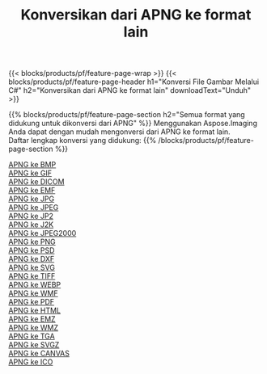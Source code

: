 ﻿---
title: Konversikan dari APNG ke format lain 
weight: 3920
url: /id/net/conversion/from/apng 
lang: id
langdirlevel: 2
locales: zh-hans,ja,it,ru,de,es,fr,nl,id,lt,pl,pt,vi,tr,ko,zh-hant,ar,hi,th,sv,cs,uk,he
description: Menggunakan Aspose.Imaging Anda dapat dengan mudah mengonversi dari APNG ke format lain
---

{{< blocks/products/pf/feature-page-wrap >}}
{{< blocks/products/pf/feature-page-header h1="Konversi File Gambar Melalui C#" h2="Konversikan dari APNG ke format lain" downloadText="Unduh" >}}


{{% blocks/products/pf/feature-page-section  h2="Semua format yang didukung untuk dikonversi dari APNG" %}}
Menggunakan Aspose.Imaging Anda dapat dengan mudah mengonversi dari APNG ke format lain.
<br/>
Daftar lengkap konversi yang didukung:
{{% /blocks/products/pf/feature-page-section %}}
<div class="container-fluid productfamilypage bg-gray">
    <div class="convertypes bg-gray agp-content section">
        <div class="container">
		<div class="row other-converters">
		    <div class='col-md-2 other-converter remove-lp remove-rp'><a href="/imaging/id/net/conversion/apng-to-bmp" >APNG ke BMP</a></div><div class='col-md-2 other-converter remove-lp remove-rp'><a href="/imaging/id/net/conversion/apng-to-gif" >APNG ke GIF</a></div><div class='col-md-2 other-converter remove-lp remove-rp'><a href="/imaging/id/net/conversion/apng-to-dicom" >APNG ke DICOM</a></div><div class='col-md-2 other-converter remove-lp remove-rp'><a href="/imaging/id/net/conversion/apng-to-emf" >APNG ke EMF</a></div><div class='col-md-2 other-converter remove-lp remove-rp'><a href="/imaging/id/net/conversion/apng-to-jpg" >APNG ke JPG</a></div><div class='col-md-2 other-converter remove-lp remove-rp'><a href="/imaging/id/net/conversion/apng-to-jpeg" >APNG ke JPEG</a></div><div class='col-md-2 other-converter remove-lp remove-rp'><a href="/imaging/id/net/conversion/apng-to-jp2" >APNG ke JP2</a></div><div class='col-md-2 other-converter remove-lp remove-rp'><a href="/imaging/id/net/conversion/apng-to-j2k" >APNG ke J2K</a></div><div class='col-md-2 other-converter remove-lp remove-rp'><a href="/imaging/id/net/conversion/apng-to-jpeg2000" >APNG ke JPEG2000</a></div><div class='col-md-2 other-converter remove-lp remove-rp'><a href="/imaging/id/net/conversion/apng-to-png" >APNG ke PNG</a></div><div class='col-md-2 other-converter remove-lp remove-rp'><a href="/imaging/id/net/conversion/apng-to-psd" >APNG ke PSD</a></div><div class='col-md-2 other-converter remove-lp remove-rp'><a href="/imaging/id/net/conversion/apng-to-dxf" >APNG ke DXF</a></div><div class='col-md-2 other-converter remove-lp remove-rp'><a href="/imaging/id/net/conversion/apng-to-svg" >APNG ke SVG</a></div><div class='col-md-2 other-converter remove-lp remove-rp'><a href="/imaging/id/net/conversion/apng-to-tiff" >APNG ke TIFF</a></div><div class='col-md-2 other-converter remove-lp remove-rp'><a href="/imaging/id/net/conversion/apng-to-webp" >APNG ke WEBP</a></div><div class='col-md-2 other-converter remove-lp remove-rp'><a href="/imaging/id/net/conversion/apng-to-wmf" >APNG ke WMF</a></div><div class='col-md-2 other-converter remove-lp remove-rp'><a href="/imaging/id/net/conversion/apng-to-pdf" >APNG ke PDF</a></div><div class='col-md-2 other-converter remove-lp remove-rp'><a href="/imaging/id/net/conversion/apng-to-html" >APNG ke HTML</a></div><div class='col-md-2 other-converter remove-lp remove-rp'><a href="/imaging/id/net/conversion/apng-to-emz" >APNG ke EMZ</a></div><div class='col-md-2 other-converter remove-lp remove-rp'><a href="/imaging/id/net/conversion/apng-to-wmz" >APNG ke WMZ</a></div><div class='col-md-2 other-converter remove-lp remove-rp'><a href="/imaging/id/net/conversion/apng-to-tga" >APNG ke TGA</a></div><div class='col-md-2 other-converter remove-lp remove-rp'><a href="/imaging/id/net/conversion/apng-to-svgz" >APNG ke SVGZ</a></div><div class='col-md-2 other-converter remove-lp remove-rp'><a href="/imaging/id/net/conversion/apng-to-canvas" >APNG ke CANVAS</a></div><div class='col-md-2 other-converter remove-lp remove-rp'><a href="/imaging/id/net/conversion/apng-to-ico" >APNG ke ICO</a></div>
                </div>
        </div>
    </div>
</div>
<br/>

